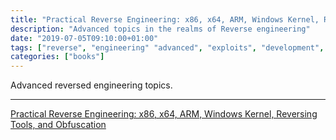 ```yaml
---
title: "Practical Reverse Engineering: x86, x64, ARM, Windows Kernel, Reversing Tools, and Obfuscation"
description: "Advanced topics in the realms of Reverse engineering"
date: "2019-07-05T09:10:00+01:00"
tags: ["reverse", "engineering" "advanced", "exploits", "development", "books"]
categories: ["books"]
---
```


Advanced reversed engineering topics.

---------------------------

[Practical Reverse Engineering: x86, x64, ARM, Windows Kernel, Reversing Tools, and Obfuscation](https://smile.amazon.co.uk/Practical-Reverse-Engineering-Reversing-Obfuscation-ebook/dp/B00IA22R2Y/ref=pd_sim_351_1?_encoding=UTF8&pd_rd_i=B00IA22R2Y&pd_rd_r=576bc331-c591-11e8-aa52-cfde1124ae45&pd_rd_w=Ak8z8&pd_rd_wg=H03sE&pf_rd_i=desktop-dp-sims&pf_rd_m=A3P5ROKL5A1OLE&pf_rd_p=84a780ce-12ed-4544-a9d7-b922bd82349c&pf_rd_r=T7122Z60R1TM82H3ANG5&pf_rd_s=desktop-dp-sims&pf_rd_t=40701&psc=1&refRID=T7122Z60R1TM82H3ANG5)